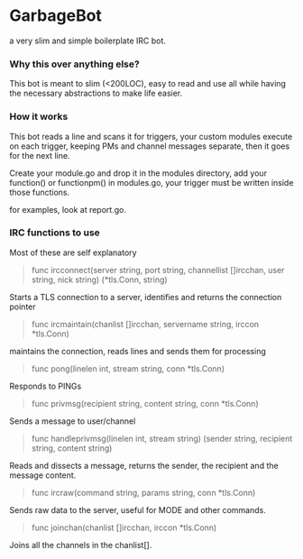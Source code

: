 # GarbageBot
a very slim and simple boilerplate IRC bot.

### Why this over anything else?
This bot is meant to slim (<200LOC), easy to read and use all while having the necessary abstractions to make life easier.

### How it works
This bot reads a line and scans it for triggers, your custom modules execute on each trigger, keeping PMs and channel messages separate, then it goes for the next line.

Create your module.go and drop it in the modules directory, add your function() or functionpm() in modules.go, your trigger must be written inside those functions.

for examples, look at report.go.

### IRC functions to use
Most of these are self explanatory
>func ircconnect(server string, port string, channellist []ircchan, user string, nick string) (*tls.Conn, string)

Starts a TLS connection to a server, identifies and returns the connection pointer

>func ircmaintain(chanlist []ircchan, servername string, irccon *tls.Conn)

maintains the connection, reads lines and sends them for processing

>func pong(linelen int, stream string, conn *tls.Conn)

Responds to PINGs

>func privmsg(recipient string, content string, conn *tls.Conn) 

Sends a message to user/channel

>func handleprivmsg(linelen int, stream string) (sender string, recipient string, content string)

Reads and dissects a message, returns the sender, the recipient and the message content.

>func ircraw(command string, params string, conn *tls.Conn) 

Sends raw data to the server, useful for MODE and other commands.

>func joinchan(chanlist []ircchan, irccon *tls.Conn) 

Joins all the channels in the chanlist[].
